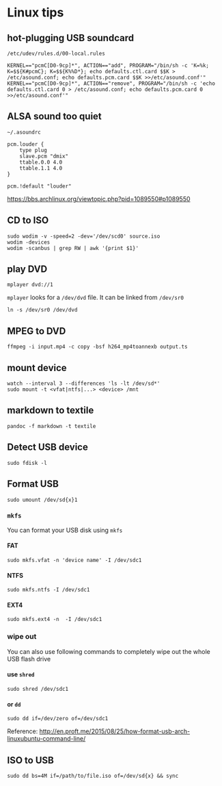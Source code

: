 Linux tips
==========

hot-plugging USB soundcard
--------------------------

`/etc/udev/rules.d/00-local.rules`

```
KERNEL=="pcmC[D0-9cp]*", ACTION=="add", PROGRAM="/bin/sh -c 'K=%k; K=$${K#pcmC}; K=$${K%%D*}; echo defaults.ctl.card $$K > /etc/asound.conf; echo defaults.pcm.card $$K >>/etc/asound.conf'"
KERNEL=="pcmC[D0-9cp]*", ACTION=="remove", PROGRAM="/bin/sh -c 'echo defaults.ctl.card 0 > /etc/asound.conf; echo defaults.pcm.card 0 >>/etc/asound.conf'"
```

ALSA sound too quiet
--------------------

`~/.asoundrc`

```
pcm.louder {
	type plug
	slave.pcm "dmix"
	ttable.0.0 4.0
	ttable.1.1 4.0
}

pcm.!default "louder"
```

https://bbs.archlinux.org/viewtopic.php?pid=1089550#p1089550

CD to ISO
---------

    sudo wodim -v -speed=2 -dev='/dev/scd0' source.iso
    wodim -devices
    wodim -scanbus | grep RW | awk '{print $1}'

play DVD
--------

    mplayer dvd://1

`mplayer` looks for a `/dev/dvd` file. It can be linked from `/dev/sr0`

    ln -s /dev/sr0 /dev/dvd
    
MPEG to DVD
-----------

    ffmpeg -i input.mp4 -c copy -bsf h264_mp4toannexb output.ts

mount device
------------

    watch --interval 3 --differences 'ls -lt /dev/sd*'
    sudo mount -t <vfat|ntfs|...> <device> /mnt

markdown to textile
-------------------

    pandoc -f markdown -t textile


Detect USB device
-----------------

    sudo fdisk -l

Format USB
----------

    sudo umount /dev/sd{x}1

### `mkfs`

You can format your USB disk using `mkfs`

#### FAT

    sudo mkfs.vfat -n 'device name' -I /dev/sdc1

#### NTFS

    sudo mkfs.ntfs -I /dev/sdc1

#### EXT4

    sudo mkfs.ext4 -n  -I /dev/sdc1

### wipe out

You can also use following commands to completely wipe out the whole USB flash drive

#### use `shred`

    sudo shred /dev/sdc1

#### or `dd`

    sudo dd if=/dev/zero of=/dev/sdc1

Reference: <http://en.proft.me/2015/08/25/how-format-usb-arch-linuxubuntu-command-line/>

ISO to USB
----------

    sudo dd bs=4M if=/path/to/file.iso of=/dev/sd{x} && sync
